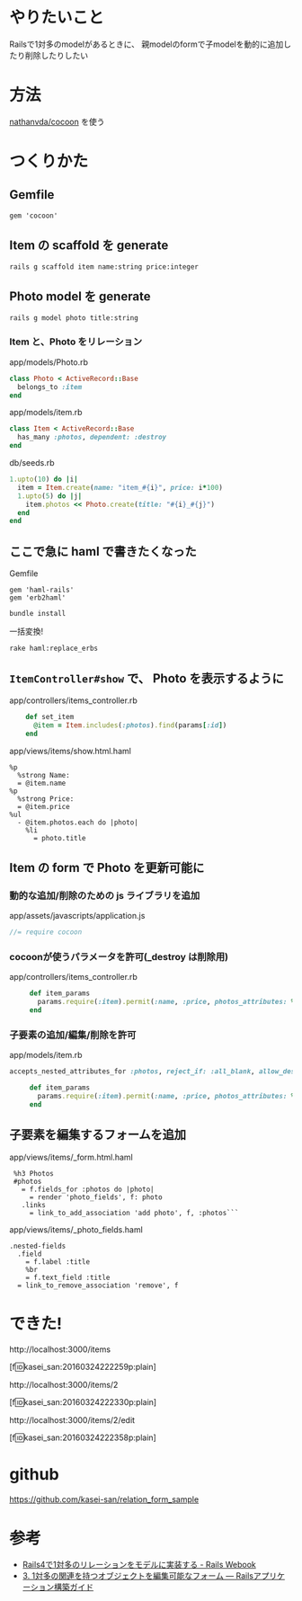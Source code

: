 # やりたいこと

Railsで1対多のmodelがあるときに、
親modelのformで子modelを動的に追加したり削除したりしたい

# 方法

[nathanvda/cocoon](https://github.com/nathanvda/cocoon) を使う


# つくりかた

##  Gemfile

```Gemfile
gem 'cocoon'
```

## Item の scaffold を generate

```
rails g scaffold item name:string price:integer
```

## Photo model を generate

```
rails g model photo title:string
```

### Item と、Photo をリレーション

app/models/Photo.rb

```ruby
class Photo < ActiveRecord::Base
  belongs_to :item
end
```

app/models/item.rb

```ruby
class Item < ActiveRecord::Base
  has_many :photos, dependent: :destroy
end
```

db/seeds.rb

```ruby
1.upto(10) do |i|
  item = Item.create(name: "item_#{i}", price: i*100)
  1.upto(5) do |j|
    item.photos << Photo.create(title: "#{i}_#{j}")
  end
end
```

## ここで急に haml で書きたくなった

Gemfile

```
gem 'haml-rails'
gem 'erb2haml'
```

```
bundle install
```

一括変換!

```
rake haml:replace_erbs
```

## `ItemController#show` で、 Photo を表示するように

app/controllers/items_controller.rb

```ruby
    def set_item
      @item = Item.includes(:photos).find(params[:id])
    end
```

app/views/items/show.html.haml

```haml
%p
  %strong Name:
  = @item.name
%p
  %strong Price:
  = @item.price
%ul
  - @item.photos.each do |photo|
    %li
      = photo.title
```

## Item の form で Photo を更新可能に


### 動的な追加/削除のための js ライブラリを追加

app/assets/javascripts/application.js

```javascript
//= require cocoon
```

### cocoonが使うパラメータを許可(_destroy は削除用)

app/controllers/items_controller.rb

```ruby
     def item_params
       params.require(:item).permit(:name, :price, photos_attributes: %i[id title _destroy])
     end
```

### 子要素の追加/編集/削除を許可

app/models/item.rb

```ruby
accepts_nested_attributes_for :photos, reject_if: :all_blank, allow_destroy: true
```

```ruby
     def item_params
       params.require(:item).permit(:name, :price, photos_attributes: %i[id title _destroy])
     end
```

## 子要素を編集するフォームを追加

app/views/items/_form.html.haml

```haml
 %h3 Photos
 #photos
   = f.fields_for :photos do |photo|
     = render 'photo_fields', f: photo
   .links
     = link_to_add_association 'add photo', f, :photos```
```

app/views/items/_photo_fields.haml

```haml
.nested-fields
  .field
    = f.label :title
    %br
    = f.text_field :title
  = link_to_remove_association 'remove', f
```

# できた!

http://localhost:3000/items

[f:id:kasei_san:20160324222259p:plain]

http://localhost:3000/items/2

[f:id:kasei_san:20160324222330p:plain]

http://localhost:3000/items/2/edit

[f:id:kasei_san:20160324222358p:plain]


# github


https://github.com/kasei-san/relation_form_sample


# 参考

- [Rails4で1対多のリレーションをモデルに実装する - Rails Webook](http://ruby-rails.hatenadiary.com/entry/20141203/1417601540)
- [3. 1対多の関連を持つオブジェクトを編集可能なフォーム — Railsアプリケーション構築ガイド](http://rails.densan-labs.net/form/relation_register_form.html)
